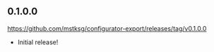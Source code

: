 0.1.0.0
-------
<https://github.com/mstksg/configurator-export/releases/tag/v0.1.0.0>

*   Initial release!
